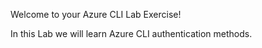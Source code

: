 Welcome to your Azure CLI Lab Exercise!

In this Lab we will learn Azure CLI authentication methods.
